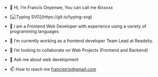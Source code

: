 - 👋 Hi, I’m Francis Onyenwe, You can call me 6ixxxxx
- [![Typing SVG](https://readme-typing-svg.herokuapp.com?font=comfortaa&color=016EEA&size=24&width=500&lines=Welcome+to+my+github;I+am+a+Frontend+Developer,;and+Aspiring+Full-Stack+Developer.;Nice+to+meet+you!...)](https://git.io/typing-svg)

- 🔭  I am a Frontend Web Developer with experience using a variety of programming languages
- 🌱 I’m currently working as a frontend developer Team Lead at Readsity.
- 👯 I’m looking to collaborate on Web Projects (Frontend and Backend)
- 💬 Ask me about web development
- 📫 How to reach me francistrix@gmail.com

<!---
6ixxxxx/6ixxxxx is a ✨ special ✨ repository because its `README.md` (this file) appears on your GitHub profile.
You can click the Preview link to take a look at your changes.
--->
